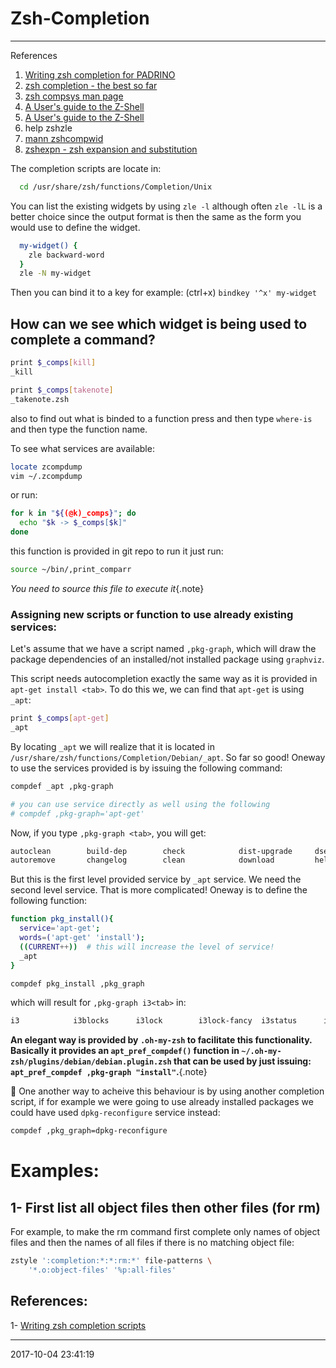 # Zsh-Completion

----------------------------------------- 
References
1. [Writing zsh completion for PADRINO][padrino]
1. [zsh completion - the best so far][zsh0]
1. [zsh compsys man page][zshcompsys]
1. [A User's guide to the Z-Shell][zsh1] 
1. [A User's guide to the Z-Shell][zsh2] 
1. help zshzle
1. [mann zshcompwid][zsh3]
1. [zshexpn - zsh expansion and substitution][zshexpn]

The completion scripts are locate in:

```bash
  cd /usr/share/zsh/functions/Completion/Unix
```

You can list the existing widgets by using `zle -l` although often `zle -lL` is 
a better choice since the output format is then the same as the form you would 
use to define the widget.


```bash
  my-widget() {
    zle backward-word
  }
  zle -N my-widget
```
Then you can bind it to a key for example: (ctrl+x)
`bindkey '^x' my-widget` 

## How can we see which widget is being used to complete a command?

```bash
print $_comps[kill]
_kill

print $_comps[takenote]
_takenote.zsh
```

also to find out what is binded to a function press <alt-x> and then
type `where-is` and then type the function name.

To see what services are available:
``` sh
locate zcompdump
vim ~/.zcompdump
```
or run:
``` sh
for k in "${(@k)_comps}"; do       
  echo "$k -> $_comps[$k]"
done 
```
this function is provided in git repo to run it just run:
``` sh
source ~/bin/,print_comparr
```
_You need to source this file to execute it_{.note}
### Assigning new scripts or function to use already existing services:
Let's assume that we have a script named `,pkg-graph`, which will draw the package dependencies of an installed/not installed package using `graphviz`.

This script needs autocompletion exactly the same way as it is provided in `apt-get install <tab>`. To do this we, we can find that `apt-get` is using `_apt`:

``` sh
print $_comps[apt-get]
_apt
```

By locating `_apt` we will realize that it is located in `/usr/share/zsh/functions/Completion/Debian/_apt`. So far so good!
Oneway to use the services provided is by issuing the following command:

``` sh
compdef _apt ,pkg-graph

# you can use service directly as well using the following
# compdef ,pkg-graph='apt-get'
```

Now, if you type `,pkg-graph <tab>`, you will get:
``` sh
autoclean        build-dep        check            dist-upgrade     dselect-upgrade  install          purge            source           update                          
autoremove       changelog        clean            download         help             markauto         remove           unmarkauto       upgrade
```
But this is the first level provided service by `_apt` service. We need the second level service. That is more complicated! Oneway is to define the following function:

``` sh
function pkg_install(){
  service='apt-get';
  words=('apt-get' 'install');
  ((CURRENT++))  # this will increase the level of service!
  _apt
}

compdef pkg_install ,pkg_graph
```
which will result for `,pkg-graph i3<tab>` in:
``` sh
i3            i3blocks      i3lock        i3lock-fancy  i3status      i3-wm         i3-wm-dbg
```
**An elegant way is provided by `.oh-my-zsh` to facilitate this functionality. Basically it provides an `apt_pref_compdef()` function in `~/.oh-my-zsh/plugins/debian/debian.plugin.zsh` that can be used by just issuing: `apt_pref_compdef ,pkg-graph "install"`.**{.note}

 One another way to acheive this behaviour is by using another completion script, if for example we were going to use already installed packages we could have used `dpkg-reconfigure` service instead:
``` sh
compdef ,pkg_graph=dpkg-reconfigure
```
# Examples: 

## 1- First list all object files then other files (for rm)
For example, to make the rm command first complete only names of object files and then the names of all files if there is no matching object file:

```bash
zstyle ':completion:*:*:rm:*' file-patterns \
    '*.o:object-files' '%p:all-files'
```

## References:  
1- [Writing zsh completion scripts][WZCS]
* * *
2017-10-04 23:41:19

[padrino]: https://wikimatze.de/writing-zsh-completion-for-padrino/
[zsh0]: https://github.com/zsh-users/zsh-completions/blob/master/zsh-completions-howto.org
[zsh1]: http://zsh.sourceforge.net/Guide/zshguide04.html#l103
[zsh2]: http://zsh.sourceforge.net/Guide/zshguide06.html
[zsh3]: https://manned.org/zshcompwid 
[zshexpn]: https://manned.org/zshexpn
[zshcompsys]: https://linux.die.net/man/1/zshcompsys
[WZCS]: https://mads-hartmann.com/2017/08/06/writing-zsh-completion-scripts.html